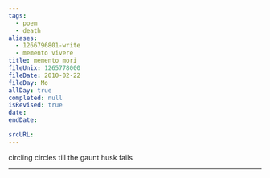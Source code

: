```yaml
---
tags:
  - poem
  - death
aliases:
  - 1266796801-write
  - memento vivere
title: memento mori
fileUnix: 1265778000
fileDate: 2010-02-22
fileDay: Mo
allDay: true
completed: null
isRevised: true
date:
endDate:

srcURL:
---
```


circling circles
till the gaunt husk fails

---